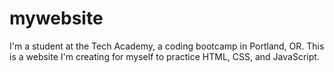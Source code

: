 # mywebsite

I'm a student at the Tech Academy, a coding bootcamp in Portland, OR. 
This is a website I'm creating for myself to practice HTML, CSS, and JavaScript. 
